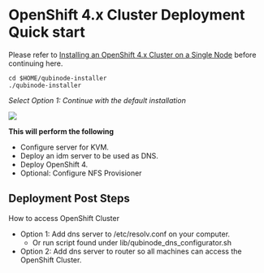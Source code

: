 # OpenShift 4.x Cluster Deployment Quick start

Please refer to [Installing an OpenShift 4.x Cluster on a Single Node](openshift4_installation_steps.md) before continuing here.

```shell=
cd $HOME/qubinode-installer
./qubinode-installer
```

*Select Option 1: Continue with the default installation*

![](https://i.imgur.com/6UmK2Gd.png)

**This will perform the following**
* Configure server for KVM.
* Deploy an idm server to be used as DNS.
* Deploy OpenShift 4.
* Optional: Configure NFS Provisioner

## Deployment Post Steps

How to access OpenShift Cluster
* Option 1: Add dns server to /etc/resolv.conf on your computer.
  - Or run script found under lib/qubinode_dns_configurator.sh
* Option 2: Add dns server to router so all machines can access the OpenShift Cluster.
